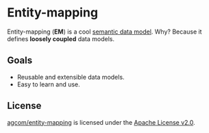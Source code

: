 # Entity-mapping

Entity-mapping (**EM**) is a cool [semantic data model](https://en.wikipedia.org/wiki/Semantic_data_model). Why? Because it defines **loosely coupled** data models.

## Goals

- Reusable and extensible data models.
- Easy to learn and use.

## License

[agcom/entity-mapping](https://github.com/agcom/entity-mapping) is licensed under the [Apache License v2.0](https://github.com/agcom/entity-mapping/blob/main/LICENSE.txt).